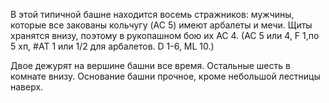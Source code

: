 В этой типичной башне находится восемь стражников: мужчины, которые все закованы кольчугу (AC 5) имеют арбалеты и мечи. Щиты хранятся внизу, поэтому
в рукопашном бою их AC 4. 
(AC 5 или 4, F 1,по 5 хп, #AT 1 или 1/2 для арбалетов. D 1-6, ML 10.) 

Двое дежурят на вершине башни все время. Остальные шесть в комнате внизу. Основание башни прочное, кроме небольшой лестницы наверх.